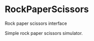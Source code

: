 RockPaperScissors
=================

Rock paper scissors interface

Simple rock paper scissors simulator.
